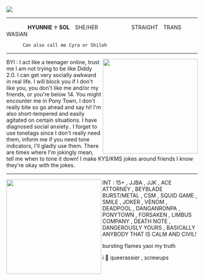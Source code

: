 <img align="center" src="https://github.com/user-attachments/assets/4faab3d0-c715-41b4-8fa8-a975d5f9d5cf">

***
　　　　**HYUNNIE** ♰ **SOL**　SHE/HER　
     　　　　　STRAIGHT　TRANS　WASIAN
          
          Can also call me Cyra or Shiloh
    
***
<img align="right" width="250" height="250" src="https://file.garden/aCxZtS2kMRgeNog3/1">
BYI :
I act like a teenager online, trust me I am not trying to be like Diddy 2.0. I can get very socially awkward in real life. I will block you if I don't like you, you don't like me and/or my friends, or you're below 14. You might encounter me in Pony Town, I don't really bite so go ahead and say hi! I'm also short-tempered and easily agitated on certain situations. I have diagnosed social anxiety.. I forget to use tonetags since I don't really need them, inform me if you need tone indicators, I'll gladly use them. There are times where I'm jokingly mean, tell me when to tone it down! I make KYS/KMS jokes around friends I know they're okay with the jokes.

***

<img align="left" width="250" height="250" src="https://file.garden/aCxZtS2kMRgeNog3/2">
INT :
15+ , JJBA , JJK , ACE ATTORNEY , BEYBLADE BURST/METAL , CSM , SQUID GAME 
, SMILE , JOKER , VENOM , DEADPOOL , DANGANRONPA , PONYTOWN , FORSAKEN , LIMBUS COMPANY , DEATH NOTE , DANGEROUSLY YOURS , BASICALLY ANYBODY THAT IS CALM AND CIVIL!


bursting flames yaoi my truth

i 💞 queerassier , screwups
